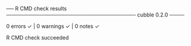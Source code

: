 ── R CMD check results ─────────────────────────────────── cubble 0.2.0 ────

0 errors ✓ | 0 warnings ✓ | 0 notes ✓

R CMD check succeeded

